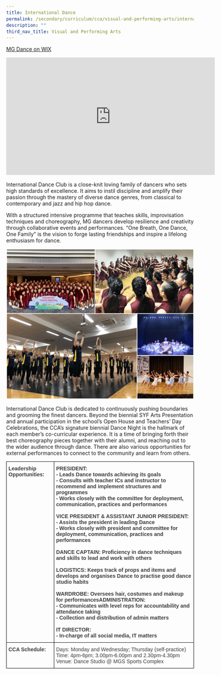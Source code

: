 ```yaml
---
title: International Dance
permalink: /secondary/curriculum/cca/visual-and-performing-arts/international-dance/
description: ""
third_nav_title: Visual and Performing Arts
---
```



[MG Dance on WIX](https://mgdancee.wixsite.com/mgdancee)

<iframe width="560" height="315" src="https://www.youtube.com/embed/CX6ekf-WXNo" title="YouTube video player" frameborder="0" allow="accelerometer; autoplay; clipboard-write; encrypted-media; gyroscope; picture-in-picture" allowfullscreen></iframe>

International Dance Club is a close-knit loving family of dancers who sets high standards of excellence. It aims to instil discipline and amplify their passion through the mastery of diverse dance genres, from classical to contemporary and jazz and hip hop dance.

With a structured intensive programme that teaches skills, improvisation techniques and choreography, MG dancers develop resilience and creativity through collaborative events and performances. “One Breath, One Dance, One Family” is the vision to forge lasting friendships and inspire a lifelong enthusiasm for dance.

![](/images/International%20Dance%20Club.jpg)

International Dance Club is dedicated to continuously pushing boundaries and grooming the finest dancers. Beyond the biennial SYF Arts Presentation and annual participation in the school’s Open House and Teachers’ Day Celebrations, the CCA’s signature biennial Dance Night is the hallmark of each member’s co-curricular experience. It is a time of bringing forth their best choreography pieces together with their alumni, and reaching out to the wider audience through dance. There are also various opportunities for external performances to connect to the community and learn from others.

<style type="text/css">
.tg  {border-collapse:collapse;border-spacing:0;}
.tg td{border-color:black;border-style:solid;border-width:1px;font-family:Arial, sans-serif;font-size:14px;
  overflow:hidden;padding:10px 5px;word-break:normal;}
.tg th{border-color:black;border-style:solid;border-width:1px;font-family:Arial, sans-serif;font-size:14px;
  font-weight:normal;overflow:hidden;padding:10px 5px;word-break:normal;}
.tg .tg-uwnk{color:#3D3D3D;text-align:left;vertical-align:top}
.tg .tg-bzr3{color:#3D3D3D;font-weight:bold;text-align:left;vertical-align:top}
</style>
<table class="tg">
<thead>
  <tr>
    <th class="tg-bzr3">Leadership Opportunities:</th>
    <th class="tg-bzr3">PRESIDENT:<br>- Leads Dance towards achieving its goals<br>- Consults with teacher ICs and instructor to recommend and implement structures and programmes<br>- Works closely with the committee for deployment, communication, practices and performances<br><br>VICE PRESIDENT &amp; ASSISTANT JUNIOR PRESIDENT:<br>- Assists the president in leading Dance<br>- Works closely with president and committee for deployment, communication, practices and performances<br><br>DANCE CAPTAIN:  Proficiency in dance techniques and skills to lead and work with others<br><br>LOGISTICS:  Keeps track of props and items and develops and organises Dance to practise good dance studio habits<br><br>WARDROBE:  Oversees hair, costumes and makeup for performancesADMINISTRATION: <br><span style="color:inherit;background-color:transparent">- Communicates with level reps for accountability and attendance taking </span><br><span style="color:inherit;background-color:transparent">- Collection and distribution of admin matters</span><br><br>IT DIRECTOR:<br><span style="color:inherit;background-color:transparent">- In-charge of all social media, IT matters</span></th>
  </tr>
</thead>
<tbody>
  <tr>
    <td class="tg-bzr3">CCA Schedule: <br></td>
    <td class="tg-uwnk"><span style="color:inherit;background-color:transparent">Days: Monday and Wednesday; Thursday (self-practice)</span><br><span style="color:inherit;background-color:transparent">Time: 4pm-6pm; 3.00pm-6.00pm and 2.30pm-4.30pm</span><br><span style="color:inherit;background-color:transparent">Venue: Dance Studio @ MGS Sports Complex</span></td>
  </tr>
</tbody>
</table>